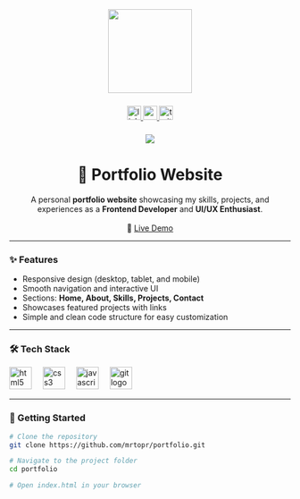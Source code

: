 <div align="center">
  <img height="150" src="https://media.giphy.com/media/M9gbBd9nbDrOTu1Mqx/giphy.gif" />
</div>

###

<div align="center">
  <a href="https://www.linkedin.com/in/sachinkumar">
    <img src="https://img.shields.io/static/v1?message=LinkedIn&logo=linkedin&label=&color=0077B5&logoColor=white&labelColor=&style=for-the-badge" height="25" alt="linkedin logo" />
  </a>
  <a href="https://www.youtube.com/@sachinkumar">
    <img src="https://img.shields.io/static/v1?message=YouTube&logo=youtube&label=&color=FF0000&logoColor=white&labelColor=&style=for-the-badge" height="25" alt="youtube logo" />
  </a>
  <a href="https://x.com/sachinkumar">
    <img src="https://img.shields.io/static/v1?message=Twitter&logo=twitter&label=&color=1DA1F2&logoColor=white&labelColor=&style=for-the-badge" height="25" alt="twitter logo" />
  </a>
</div>

###

<div align="center">
  <img src="https://visitor-badge.laobi.icu/badge?page_id=mrtopr.portfolio&" />
</div>

###

<h1 align="center">📂 Portfolio Website</h1>
<p align="center">
A personal <b>portfolio website</b> showcasing my skills, projects, and experiences as a <b>Frontend Developer</b> and <b>UI/UX Enthusiast</b>.
<br><br>
🔗 <a href="https://mrtopr.github.io/portfolio/">Live Demo</a>
</p>

---

<h3 align="left">✨ Features</h3>

- Responsive design (desktop, tablet, and mobile)  
- Smooth navigation and interactive UI  
- Sections: **Home, About, Skills, Projects, Contact**  
- Showcases featured projects with links  
- Simple and clean code structure for easy customization  

---

<h3 align="left">🛠 Tech Stack</h3>

<div align="left">
  <img src="https://cdn.jsdelivr.net/gh/devicons/devicon/icons/html5/html5-original.svg" height="40" alt="html5 logo" />
  <img width="12" />
  <img src="https://cdn.jsdelivr.net/gh/devicons/devicon/icons/css3/css3-original.svg" height="40" alt="css3 logo" />
  <img width="12" />
  <img src="https://cdn.jsdelivr.net/gh/devicons/devicon/icons/javascript/javascript-original.svg" height="40" alt="javascript logo" />
  <img width="12" />
  <img src="https://cdn.jsdelivr.net/gh/devicons/devicon/icons/git/git-original.svg" height="40" alt="git logo" />
</div>

---

<h3 align="left">🚀 Getting Started</h3>

```bash
# Clone the repository
git clone https://github.com/mrtopr/portfolio.git

# Navigate to the project folder
cd portfolio

# Open index.html in your browser
